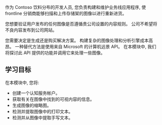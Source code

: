 作为 Contoso 饮料分布的开发人员, 您负责构建和维护业务线应用程序, 使 frontline 分销商能够扫描和上传存储架的图像以进行重新进货。

您想要验证用户发布的任何图像是否遵循贵公司设置的内容规则。 公司不希望将不良内容发布到公司网站。 

您需要决定是生成还是购买解决方案。 构建复杂的图像处理和分析引擎成本高昂。 一种替代方法是使用来自 Microsoft 的计算机远景 API。 在本模块中, 我们将探讨此 API 提供的功能并调用它来处理一些图像。 

## <a name="learning-objectives"></a>学习目标

在本模块中, 您将:

- 创建一个认知服务帐户。
- 获取有关在图像中找到的可视内容的信息。
- 生成图像的缩略图。
- 检测并提取图像中的打印文本。
- 检测并从图像中提取手写文本。